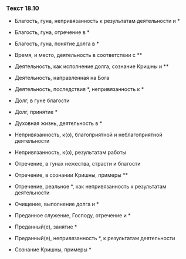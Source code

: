 ### Текст 18.10

- Благость, гуна, непривязанность к результатам деятельности и *

- Благость, гуна, отречение в *

- Благость, гуна, понятие долга в *

- Время, и место, деятельность в соответствии с **

- Деятельность, как исполнение долга, сознание Кришны и **

- Деятельность, направленная на Бога

- Деятельность, последствия *, непривязанность к *

- Долг, в гуне благости

- Долг, принятие *

- Духовная жизнь, деятельность в *

- Непривязанность, к(о), благоприятной и неблагоприятной деятельности

- Непривязанность, к(о), результатам работы

- Отречение, в гунах нежества, страсти и благости

- Отречение, в сознании Кришны, примеры **

- Отречение, реальное *, как непривязанность к результатам деятельности

- Очищение, выполнение долга и *

- Преданное служение, Господу, отречение и *

- Преданный(е), занятие *

- Преданный(е), непривязанность *, к результатам деятельности

- Сознание Кришны, примеры *
	
